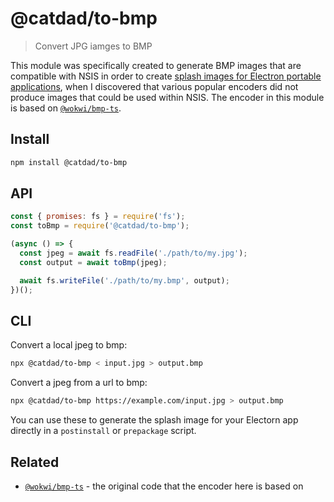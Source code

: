 # @catdad/to-bmp

> Convert JPG iamges to BMP

This module was specifically created to generate BMP images that are compatible with NSIS in order to create [splash images for Electron portable applications](https://github.com/electron-userland/electron-builder/issues/2548), when I discovered that various popular encoders did not produce images that could be used within NSIS. The encoder in this module is based on [`@wokwi/bmp-ts`](https://github.com/wokwi/bmp-ts).

## Install

```bash
npm install @catdad/to-bmp
```

## API

```javascript
const { promises: fs } = require('fs');
const toBmp = require('@catdad/to-bmp');

(async () => {
  const jpeg = await fs.readFile('./path/to/my.jpg');
  const output = await toBmp(jpeg);

  await fs.writeFile('./path/to/my.bmp', output);
})();
```

## CLI

Convert a local jpeg to bmp:

```bash
npx @catdad/to-bmp < input.jpg > output.bmp
```

Convert a jpeg from a url to bmp:

```bash
npx @catdad/to-bmp https://example.com/input.jpg > output.bmp
```

You can use these to generate the splash image for your Electorn app directly in a `postinstall` or `prepackage` script.

## Related

* [`@wokwi/bmp-ts`](https://github.com/wokwi/bmp-ts) - the original code that the encoder here is based on

